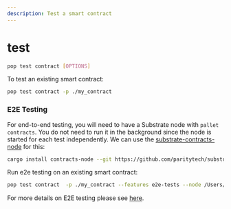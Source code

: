 ```yaml
---
description: Test a smart contract
---
```


# test

```bash
pop test contract [OPTIONS]
```

To test an existing smart contract:

```bash
pop test contract -p ./my_contract
```



### E2E Testing

For end-to-end testing, you will need to have a Substrate node with `pallet contracts`. You do not need to run it in the background since the node is started for each test independently. We can use the [substrate-contracts-node](https://github.com/paritytech/substrate-contracts-node) for this:

```bash
cargo install contracts-node --git https://github.com/paritytech/substrate-contracts-node.git
```

Run e2e testing on an existing smart contract:

```bash
pop test contract  -p ./my_contract --features e2e-tests --node /Users/pop/.cargo/bin/substrate-contracts-node
```

For more details on E2E testing please see [here](https://use.ink/4.x/basics/contract-testing#end-to-end-e2e-tests).
